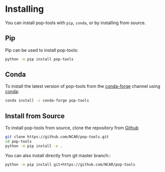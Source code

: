 # Installing

You can install pop-tools with `pip`, `conda`, or by installing from source.

## Pip

Pip can be used to install pop-tools:

```bash
python -m pip install pop-tools
```

## Conda

To install the latest version of pop-tools from the [conda-forge](https://conda-forge.github.io) channel using
[conda](https://www.anaconda.com/downloads):

```bash
conda install -c conda-forge pop-tools
```

## Install from Source

To install pop-tools from source, clone the repository from [Github](https://github.com/NCAR/pop-tools)

```bash
git clone https://github.com/NCAR/pop-tools.git
cd pop-tools
python -m pip install -e .
```

You can also install directly from git master branch::

```bash
python -m pip install git+https://github.com/NCAR/pop-tools
```
